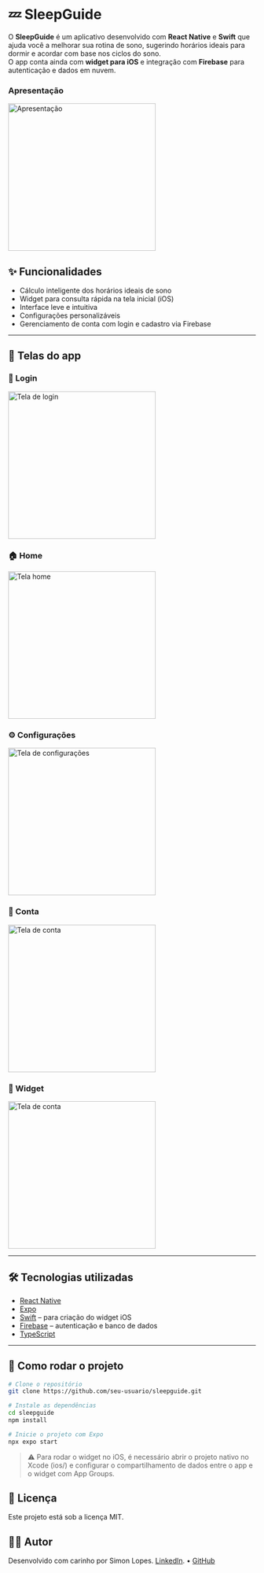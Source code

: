 # 💤 SleepGuide

O **SleepGuide** é um aplicativo desenvolvido com **React Native** e **Swift** que ajuda você a melhorar sua rotina de sono, sugerindo horários ideais para dormir e acordar com base nos ciclos do sono.  
O app conta ainda com **widget para iOS** e integração com **Firebase** para autenticação e dados em nuvem.

### Apresentação

<img src="./assets/screenshots/apresentation.png" alt="Apresentação" width="300" />

## ✨ Funcionalidades

- Cálculo inteligente dos horários ideais de sono
- Widget para consulta rápida na tela inicial (iOS)
- Interface leve e intuitiva
- Configurações personalizáveis
- Gerenciamento de conta com login e cadastro via Firebase

---

## 📱 Telas do app

### 🔐 Login

<img src="./assets/screenshots/login.png" alt="Tela de login" width="300" />

### 🏠 Home

<img src="./assets/screenshots/home.png" alt="Tela home" width="300" />

### ⚙️ Configurações

<img src="./assets/screenshots/settings.png" alt="Tela de configurações" width="300" />

### 👤 Conta

<img src="./assets/screenshots/account.png" alt="Tela de conta" width="300" />

### 🧩 Widget

<img src="./assets/screenshots/widget.png" alt="Tela de conta" width="300" />

---

## 🛠️ Tecnologias utilizadas

- [React Native](https://reactnative.dev/)
- [Expo](https://expo.dev/)
- [Swift](https://developer.apple.com/swift/) – para criação do widget iOS
- [Firebase](https://firebase.google.com/) – autenticação e banco de dados
- [TypeScript](https://www.typescriptlang.org/)

---

## 🚀 Como rodar o projeto

```bash
# Clone o repositório
git clone https://github.com/seu-usuario/sleepguide.git

# Instale as dependências
cd sleepguide
npm install

# Inicie o projeto com Expo
npx expo start
```

> ⚠️ Para rodar o widget no iOS, é necessário abrir o projeto nativo no Xcode (ios/) e configurar o compartilhamento de dados entre o app e o widget com App Groups.

## 📄 Licença

Este projeto está sob a licença MIT.

## 🙋‍♂️ Autor

Desenvolvido com carinho por Simon Lopes.
[LinkedIn](https://www.linkedin.com/in/simon-lopes). • [GitHub](https://github.com/SimonLopes)
